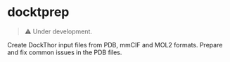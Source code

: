 # docktprep
> ⚠️ Under development.

Create DockThor input files from PDB, mmCIF and MOL2 formats. Prepare and fix common issues in the PDB files.
